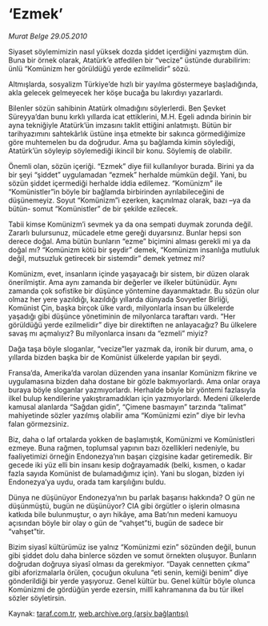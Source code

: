 # ‘Ezmek’

*Murat Belge 29.05.2010*

<div class="yazi"><p>Siyaset söylemimizin nasıl yüksek dozda şiddet içerdiğini yazmıştım dün. Buna bir örnek olarak, Atatürk’e atfedilen bir “vecize” üstünde durabilirim: ünlü “Komünizm her görüldüğü yerde ezilmelidir” sözü.</p>
<p>Altmışlarda, sosyalizm Türkiye’de hızlı bir yayılma göstermeye başladığında, akla gelecek gelmeyecek her köşe bucağa bu lakırdıyı yazarlardı.</p>
<p>Bilenler sözün sahibinin Atatürk olmadığını söylerlerdi. Ben Şevket Süreyya’dan bunu kırklı yıllarda icat ettiklerini, M.H. Egeli adında birinin bir ayna tekniğiyle Atatürk’ün imzasını taklit ettiğini anlatmıştı. Bütün bir tarihyazımını sahtekârlık üstüne inşa etmekte bir sakınca görmediğimize göre muhtemelen bu da doğrudur. Ama şu bağlamda kimin söylediği, Atatürk’ün söyleyip söylemediği ikincil bir konu. Söylemiş de olabilir.</p>
<p>Önemli olan, sözün içeriği. “Ezmek” diye fiil kullanılıyor burada. Birini ya da bir şeyi “şiddet” uygulamadan “ezmek” herhalde mümkün değil. Yani, bu sözün şiddet içermediği herhalde iddia edilemez. “Komünizm” ile “Komünistler”in böyle bir bağlamda birbirinden ayrılabileceğini de düşünemeyiz. Soyut “Komünizm”i ezerken, kaçınılmaz olarak, bazı –ya da bütün- somut “Komünistler” de bir şekilde ezilecek.</p>
<p>Tabii kimse Komünizm’i sevmek ya da ona sempati duymak zorunda değil. Zararlı bulursunuz, mücadele etme gereği duyarsınız. Bunlar hepsi son derece doğal. Ama bütün bunların “ezme” biçimini alması gerekli mi ya da doğal mı? “Komünizm kötü bir şeydir” demek, “Komünizm insanlığa mutluluk değil, mutsuzluk getirecek bir sistemdir” demek yetmez mi?</p>
<p>Komünizm, evet, insanların içinde yaşayacağı bir sistem, bir düzen olarak önerilmiştir. Ama aynı zamanda bir değerler ve ilkeler bütünüdür. Aynı zamanda çok sofistike bir düşünce yöntemine dayanmaktadır. Bu sözün olur olmaz her yere yazıldığı, kazıldığı yıllarda dünyada Sovyetler Birliği, Komünist Çin, başka birçok ülke vardı, milyonlarla insan bu ülkelerde yaşadığı gibi düşünce yönetiminin de milyonlarca taraftarı vardı. “Her görüldüğü yerde ezilmelidir” diye bir direktiften ne anlayacağız? Bu ülkelere savaş mı açmalıyız? Bu milyonlarca insanı da “ezmeli” miyiz?</p>
<p>Dağa taşa böyle sloganlar, “vecize”ler yazmak da, ironik bir durum, ama, o yıllarda bizden başka bir de Komünist ülkelerde yapılan bir şeydi.</p>
<p>Fransa’da, Amerika’da varolan düzenden yana insanlar Komünizm fikrine ve uygulamasına bizden daha dostane bir gözle bakmıyorlardı. Ama onlar oraya buraya böyle sloganlar yazmıyorlardı. Herhalde böyle bir yöntemi fazlasıyla ilkel bulup kendilerine yakıştıramadıkları için yazmıyorlardı. Medeni ülkelerde kamusal alanlarda “Sağdan gidin”, “Çimene basmayın” tarzında “talimat” mahiyetinde sözler yazılmış olabilir ama “Komünizmi ezin” diye bir levha falan görmezsiniz.</p>
<p>Biz, daha o laf ortalarda yokken de başlamıştık, Komünizmi ve Komünistleri ezmeye. Buna rağmen, toplumsal yapının bazı özellikleri nedeniyle, bu faaliyetimizi örneğin Endonezya’nın başarı çizgisine kadar getiremedik. Bir gecede iki yüz elli bin insanı kesip doğrayamadık (belki, kısmen, o kadar fazla sayıda Komünist de bulamadığımız için). Yani bu slogan, bizden iyi Endonezya’ya uydu, orada tam karşılığını buldu.</p>
<p>Dünya ne düşünüyor Endonezya’nın bu parlak başarısı hakkında? O gün ne düşünmüştü, bugün ne düşünüyor? CIA gibi örgütler o işlerin olmasına katkıda bile bulunmuştur, o ayrı hikâye, ama Batı’nın medeni kamuoyu açısından böyle bir olay o gün de “vahşet”ti, bugün de sadece bir “vahşet”tir. </p>
<p>Bizim siyasî kültürümüz ise yalnız “Komünizmi ezin” sözünden değil, bunun gibi şiddet dolu daha binlerce sözden ve somut örnekten oluşuyor. Bunların doğrudan doğruya siyasî olması da gerekmiyor. “Dayak cennetten çıkma” gibi aforizmalarla örülen, çocuğun okuluna “eti senin, kemiği benim” diye gönderildiği bir yerde yaşıyoruz. Genel kültür bu. Genel kültür böyle olunca Komünizmi de gördüğün yerde ezersin, millî kahramanına da bu tür ilkel sözler söyletirsin.</p></div>

Kaynak: [taraf.com.tr](http://www.taraf.com.tr:80/murat-belge/makale-ezmek.htm), [web.archive.org (arşiv bağlantısı)](http://web.archive.org/web/20100531152348/http://www.taraf.com.tr:80/murat-belge/makale-ezmek.htm)
